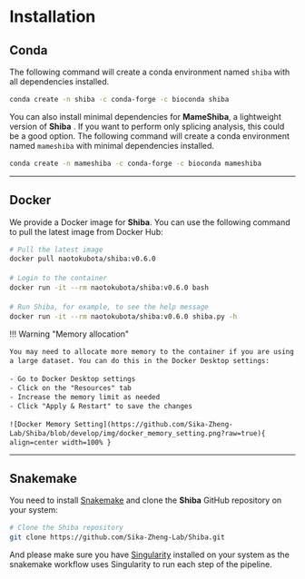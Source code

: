 # Installation

## Conda

The following command will create a conda environment named `shiba` with all dependencies installed.

``` bash
conda create -n shiba -c conda-forge -c bioconda shiba
```

You can also install minimal dependencies for **MameShiba**, a lightweight version of **Shiba** . If you want to perform only splicing analysis, this could be a good option. The following command will create a conda environment named `mameshiba` with minimal dependencies installed.

``` bash
conda create -n mameshiba -c conda-forge -c bioconda mameshiba
```

---

## Docker

We provide a Docker image for **Shiba**. You can use the following command to pull the latest image from Docker Hub:

``` bash
# Pull the latest image
docker pull naotokubota/shiba:v0.6.0

# Login to the container
docker run -it --rm naotokubota/shiba:v0.6.0 bash

# Run Shiba, for example, to see the help message
docker run -it --rm naotokubota/shiba:v0.6.0 shiba.py -h
```

!!! Warning "Memory allocation"

	You may need to allocate more memory to the container if you are using a large dataset. You can do this in the Docker Desktop settings:

	- Go to Docker Desktop settings
	- Click on the "Resources" tab
	- Increase the memory limit as needed
	- Click "Apply & Restart" to save the changes

	![Docker Memory Setting](https://github.com/Sika-Zheng-Lab/Shiba/blob/develop/img/docker_memory_setting.png?raw=true){ align=center width=100% }


---

## Snakemake

You need to install [Snakemake](https://snakemake.readthedocs.io/en/stable/) and clone the **Shiba** GitHub repository on your system:

``` bash
# Clone the Shiba repository
git clone https://github.com/Sika-Zheng-Lab/Shiba.git
```

And please make sure you have [Singularity](https://sylabs.io/guides/3.7/user-guide/quick_start.html) installed on your system as the snakemake workflow uses Singularity to run each step of the pipeline.
